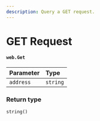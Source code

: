 ```yaml
---
description: Query a GET request.
---
```


# GET Request

#### `web.Get`

| Parameter | Type |
| :--- | :--- |
| `address` | `string` |

### Return type

```text
string()
```



